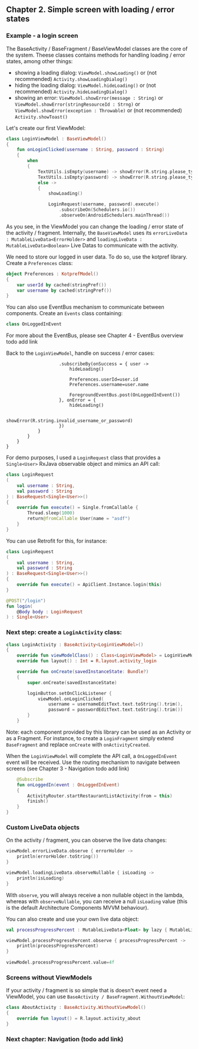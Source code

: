 ## Chapter 2. Simple screen with loading / error states

### Example - a login screen

The BaseActivity / BaseFragment / BaseViewModel classes are the core of the system. Theese classes contains methods for handling loading / error states, among other things:

- showing a loading dialog: ``ViewModel.showLoading()`` or (not recommended) ``Activity.showLoadingDialog()``
- hiding the loading dialog: ``ViewModel.hideLoading()`` or (not recommended) ``Activity.hideLoadingDialog()``
- showing an error: ``ViewModel.showError(message : String)`` or ``ViewModel.showError(stringResourceId : Strng)`` or ``ViewModel.showError(exception : Throwable)`` or (not recommended) ``Activity.showToast()``

Let's create our first ViewModel:

```kotlin
class LoginViewModel : BaseViewModel()
{
    fun onLoginClicked(username : String, password : String)
    {
        when
        {
            TextUtils.isEmpty(username) -> showError(R.string.please_type_username)
            TextUtils.isEmpty(password) -> showError(R.string.please_type_password)
            else ->
            {
                showLoading()

                LoginRequest(username, password).execute()
                    .subscribeOn(Schedulers.io())
                    .observeOn(AndroidSchedulers.mainThread())
```

As you see, in the ViewModel you can change the loading / error state of the activity / fragment. Internally, the ``BaseViewModel`` uses its ``errorLiveData : MutableLiveData<ErrorHolder>`` and ``loadingLiveData : MutableLiveData<Boolean>`` Live Datas to communicate with the activity.

We need to store our logged in user data. To do so, use the kotpref library. Create a ``Preferences`` class:

```kotlin
object Preferences : KotprefModel()
{
    var userId by cached(stringPref())
    var username by cached(stringPref())
}
```

You can also use EventBus mechanism to communicate between components. Create an ``Events`` class containing:

```kotlin
class OnLoggedInEvent
```

For more about the EventBus, please see Chapter 4 - EventBus overview todo add link

Back to the ``LoginViewModel``, handle on success / error cases:

```
                    .subscribeBy(onSuccess = { user ->
                        hideLoading()

                        Preferences.userId=user.id
                        Preferences.username=user.name

                        ForegroundEventBus.post(OnLoggedInEvent())
                    }, onError = {
                        hideLoading()

                        showError(R.string.invalid_username_or_password)
                    })
            }
        }
    }
}
```

For demo purposes, I used a ``LoginRequest`` class that provides a ``Single<User>`` RxJava observable object and mimics an API call:

```kotlin
class LoginRequest
(
    val username : String,
    val password : String
) : BaseRequest<Single<User>>()
{
    override fun execute() = Single.fromCallable {
        Thread.sleep(1000)
        return@fromCallable User(name = "asdf")
    }
}
```

You can use Retrofit for this, for instance:

```kotlin
class LoginRequest
(
    val username : String,
    val password : String
) : BaseRequest<Single<User>>()
{
    override fun execute() = ApiClient.Instance.login(this)
}
```

```kotlin
@POST("/login")
fun login(
    @Body body : LoginRequest
) : Single<User>
``` 

### Next step: create a ``LoginActivity`` class:

```kotlin
class LoginActivity : BaseActivity<LoginViewModel>()
{
    override fun viewModelClass() : Class<LoginViewModel> = LoginViewModel::class.java
    override fun layout() : Int = R.layout.activity_login

    override fun onCreate(savedInstanceState: Bundle?)
    {
        super.onCreate(savedInstanceState)

        loginButton.setOnClickListener {
            viewModel.onLoginClicked(
                username = usernameEditText.text.toString().trim(),
                password = passwordEditText.text.toString().trim())
        }
    }
```

Note: each component provided by this library can be used as an Activity or as a Fragment. For instance, to create a ``LoginFragment`` simply extend ``BaseFragment`` and replace ``onCreate`` with ``onActivityCreated``.

When the ``LoginViewModel`` will complete the API call, a ``OnLoggedInEvent`` event will be received. Use the routing mechanism to navigate between screens (see Chapter 3 - Navigation todo add link)

```kotlin
    @Subscribe
    fun onLoggedIn(event : OnLoggedInEvent)
    {
        ActivityRouter.startRestaurantListActivity(from = this)
        finish()
    }
}
```

### Custom LiveData objects

On the activity / fragment, you can observe the live data changes:

```kotlin
viewModel.errorLiveData.observe { errorHolder ->
    println(errorHolder.toString())
}

viewModel.loadingLiveData.observeNullable { isLoading ->
    println(isLoading)
}
```

With ``observe``, you will always receive a non nullable object in the lambda, whereas with ``observeNullable``, you can receive a null ``isLoading`` value (this is the default Architecture Components MVVM behaviour).

You can also create and use your own live data object:

```kotlin
val processProgressPercent : MutableLiveData<Float> by lazy { MutableLiveData<Float>() }

viewModel.processProgressPercent.observe { processProgressPercent ->
    println(processProgressPercent)
}
        
viewModel.processProgressPercent.value=4f
```

### Screens without ViewModels

If your activity / fragment is so simple that is doesn't event need a ViewModel, you can use ``BaseActivity / BaseFragment.WithoutViewModel``:

```kotlin
class AboutActivity : BaseActivity.WithoutViewModel()
{
    override fun layout() = R.layout.activity_about
}
```

### Next chapter: Navigation (todo add link)
